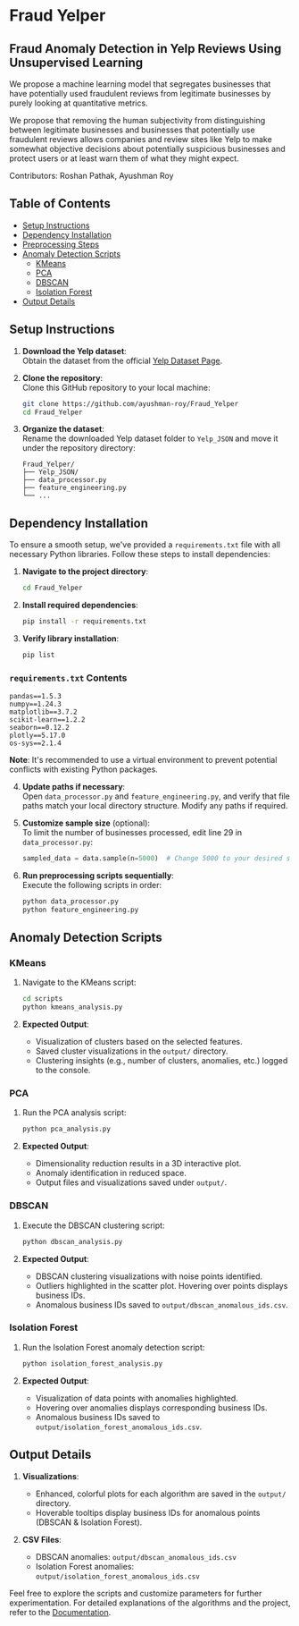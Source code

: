 # Fraud Yelper
## Fraud Anomaly Detection in Yelp Reviews Using Unsupervised Learning
We propose a machine learning model that segregates businesses that have potentially used fraudulent reviews from legitimate businesses by purely looking at quantitative metrics.

We propose that removing the human subjectivity from distinguishing between legitimate businesses and businesses that potentially use fraudulent reviews allows companies and review sites like Yelp to make somewhat objective decisions about potentially suspicious businesses and protect users or at least warn them of what they might expect.

Contributors: Roshan Pathak, Ayushman Roy

## Table of Contents
- [Setup Instructions](#setup-instructions)
- [Dependency Installation](#dependency-installation)
- [Preprocessing Steps](#preprocessing-steps)
- [Anomaly Detection Scripts](#anomaly-detection-scripts)
  - [KMeans](#kmeans)
  - [PCA](#pca)
  - [DBSCAN](#dbscan)
  - [Isolation Forest](#isolation-forest)
- [Output Details](#output-details)

## Setup Instructions

1. **Download the Yelp dataset**:  
   Obtain the dataset from the official [Yelp Dataset Page](https://www.yelp.com/dataset).  

2. **Clone the repository**:  
   Clone this GitHub repository to your local machine:  
   ```bash
   git clone https://github.com/ayushman-roy/Fraud_Yelper
   cd Fraud_Yelper
   ```

3. **Organize the dataset**:  
   Rename the downloaded Yelp dataset folder to `Yelp_JSON` and move it under the repository directory:  
   ```
   Fraud_Yelper/
   ├── Yelp_JSON/
   ├── data_processor.py
   ├── feature_engineering.py
   └── ...
   ```

## Dependency Installation

To ensure a smooth setup, we've provided a `requirements.txt` file with all necessary Python libraries. Follow these steps to install dependencies:

1. **Navigate to the project directory**:
   ```bash
   cd Fraud_Yelper
   ```

2. **Install required dependencies**:
   ```bash
   pip install -r requirements.txt
   ```

3. **Verify library installation**:
   ```bash
   pip list
   ```

### `requirements.txt` Contents
```
pandas==1.5.3
numpy==1.24.3
matplotlib==3.7.2
scikit-learn==1.2.2
seaborn==0.12.2
plotly==5.17.0
os-sys==2.1.4
```

**Note**: It's recommended to use a virtual environment to prevent potential conflicts with existing Python packages.

4. **Update paths if necessary**:  
   Open `data_processor.py` and `feature_engineering.py`, and verify that file paths match your local directory structure. Modify any paths if required.

5. **Customize sample size** (optional):  
   To limit the number of businesses processed, edit line 29 in `data_processor.py`:  
   ```python
   sampled_data = data.sample(n=5000)  # Change 5000 to your desired sample size
   ```

6. **Run preprocessing scripts sequentially**:  
   Execute the following scripts in order:
   ```bash
   python data_processor.py
   python feature_engineering.py
   ```

## Anomaly Detection Scripts

### **KMeans**
1. Navigate to the KMeans script:  
   ```bash
   cd scripts
   python kmeans_analysis.py
   ```

2. **Expected Output**:  
   - Visualization of clusters based on the selected features.
   - Saved cluster visualizations in the `output/` directory.
   - Clustering insights (e.g., number of clusters, anomalies, etc.) logged to the console.

### **PCA**
1. Run the PCA analysis script:  
   ```bash
   python pca_analysis.py
   ```

2. **Expected Output**:  
   - Dimensionality reduction results in a 3D interactive plot.
   - Anomaly identification in reduced space.
   - Output files and visualizations saved under `output/`.

### **DBSCAN**
1. Execute the DBSCAN clustering script:  
   ```bash
   python dbscan_analysis.py
   ```

2. **Expected Output**:  
   - DBSCAN clustering visualizations with noise points identified.
   - Outliers highlighted in the scatter plot. Hovering over points displays business IDs.
   - Anomalous business IDs saved to `output/dbscan_anomalous_ids.csv`.

### **Isolation Forest**
1. Run the Isolation Forest anomaly detection script:  
   ```bash
   python isolation_forest_analysis.py
   ```

2. **Expected Output**:  
   - Visualization of data points with anomalies highlighted.
   - Hovering over anomalies displays corresponding business IDs.
   - Anomalous business IDs saved to `output/isolation_forest_anomalous_ids.csv`.

## Output Details

1. **Visualizations**:
   - Enhanced, colorful plots for each algorithm are saved in the `output/` directory.
   - Hoverable tooltips display business IDs for anomalous points (DBSCAN & Isolation Forest).

2. **CSV Files**:
   - DBSCAN anomalies: `output/dbscan_anomalous_ids.csv`
   - Isolation Forest anomalies: `output/isolation_forest_anomalous_ids.csv`

Feel free to explore the scripts and customize parameters for further experimentation. For detailed explanations of the algorithms and the project, refer to the [Documentation](./docs.txt).
